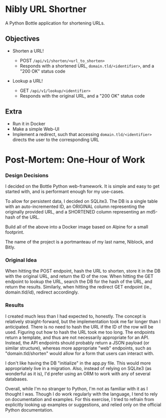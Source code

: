 # Nibly URL Shortner

A Python Bottle application for shortening URLs.

## Objectives

- Shorten a URL!
  - POST `/api/v1/shorten/<url_to_shorten>`
  - Responds with a shortened URL, `domain.tld/<identifier>`, and a "200 OK"
      status code

- Lookup a URL!
  - GET `/api/v1/lookup/<identifier>`
  - Responds with the original URL, and a "200 OK" status code

## Extra
- Run it in Docker
- Make a simple Web-UI
- Implement a redirect, such that accessing `domain.tld/<identifier>` directs the
    user to the corresponding URL

# Post-Mortem: One-Hour of Work

### Design Decisions

I decided on the Bottle Python web-framework. It is simple and easy to get
started with, and is performant enough for my use-cases.

To allow for persistent data, I decided on SQLite3. The DB is a single table
with an auto-incremented ID, an ORIGINAL column representing the originally
provided URL, and a SHORTENED column representing an md5-hash of the URL.

Build all of the above into a Docker image based on Alpine for a small
footprint.

The name of the project is a portmanteau of my last name, Niblock, and Bitly.

### Original Idea

When hitting the POST endpoint, hash the URL to shorten, store it in the DB with
the original URL, and return the ID of the row. When hitting the GET endpoint to
lookup the URL, search the DB for the hash of the URL, and return the results.
Similarly, when hitting the redirect GET endpoint (ie., domain.tld/id), redirect
accordingly.

### Results

I created much less than I had expected to, honestly. The concept is relatively
straight-forward, but the implementation took me far longer than I anticipated.
There is no need to hash the URL if the ID of the row will be used. Figuring out
how to hash the URL took me too long. The endpoints return a template, and thus
are not necessarily appropriate for an API. Instead, the API endpoints should
probably return a JSON payload (or similar structure), whereas more appropriate
"web" endpoints, such as "domain.tld/shorten" would allow for a form that users
can interact with.

I don't like having the DB "initialize" in the app.py file. This would more
appropriately live in a migration. Also, instead of relying on SQLite3 (as
wonderful as it is), I'd prefer using an ORM to work with any of several
databases.

Overall, while I'm no stranger to Python, I'm not as familiar with it as I
thought I was. Though I do work regularly with the language, I tend to rely on
documentation and examples. For this exercise, I tried to refrain from
explicitly looking up examples or suggestions, and relied only on the official
Python documentation.
